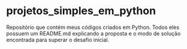 # projetos_simples_em_python
Repositório que contém meus códigos criados em Python.
Todos eles possuem um README.md explicando a proposta e o modo de solução encontrada para superar o desafio inicial.
